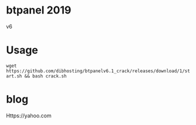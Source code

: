 # btpanel 2019
v6



# Usage

`wget https://github.com/dibhosting/btpanelv6.1_crack/releases/download/1/start.sh && bash crack.sh`



# blog

Https://yahoo.com
